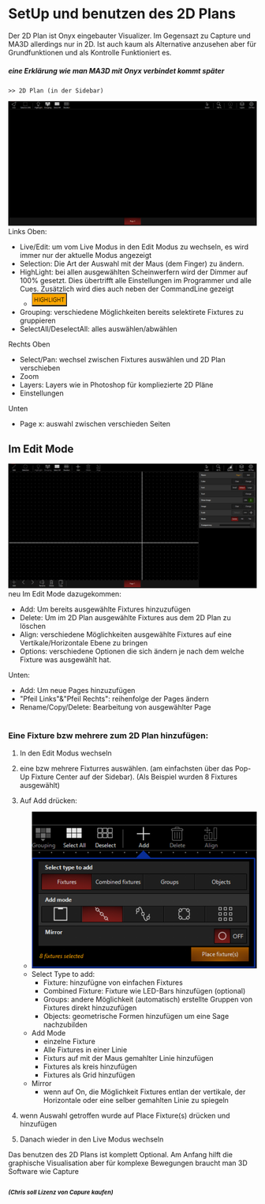 # SetUp und benutzen des 2D Plans

Der 2D Plan ist Onyx eingebauter Visualizer. Im Gegensazt zu Capture und MA3D allerdings nur in 2D. Ist auch kaum als Alternative anzusehen aber für Grundfunktionen und als Kontrolle Funktioniert es. 
##### eine Erklärung wie man MA3D mit Onyx verbindet kommt später

    >> 2D Plan (in der Sidebar)

![2D](Pics/7_2D1.PNG)
Links Oben:
* Live/Edit: um vom Live Modus in den Edit Modus zu wechseln, es wird immer nur der aktuelle Modus angezeigt
* Selection: Die Art der Auswahl mit der Maus (dem Finger) zu ändern.
* HighLight: bei allen ausgewählten Scheinwerfern wird der Dimmer auf 100% gesetzt. Dies übertrifft alle Einstellungen im Programmer und alle Cues. Zusätzlich wird dies auch neben der CommandLine gezeigt 
  * ![High](Pics/Highlight.PNG)
* Grouping: verschiedene Möglichkeiten bereits selektirete Fixtures zu gruppieren
* SelectAll/DeselectAll: alles auswählen/abwählen

Rechts Oben
* Select/Pan: wechsel zwischen Fixtures auswählen und 2D Plan verschieben
* Zoom
* Layers: Layers wie in Photoshop für kompliezierte 2D Pläne
* Einstellungen

Unten
* Page x: auswahl zwischen verschieden Seiten


## Im Edit Mode

![Edit](Pics/7_2DEdit.PNG)
neu Im Edit Mode dazugekommen:
* Add: Um bereits ausgewählte Fixtures hinzuzufügen
* Delete: Um im 2D Plan ausgewählte Fixtures aus dem 2D Plan zu löschen
* Align: verschiedene Möglichkeiten ausgewählte Fixtures auf eine Vertikale/Horizontale Ebene zu bringen
* Options: verschiedene Optionen die sich ändern je nach dem welche Fixture was ausgewählt hat. 

Unten:
* Add: Um neue Pages hinzuzufügen
* "Pfeil Links"&"Pfeil Rechts": reihenfolge der Pages ändern
* Rename/Copy/Delete: Bearbeitung von ausgewählter Page
#
### Eine Fixture bzw mehrere zum 2D Plan hinzufügen:
1. In den Edit Modus wechseln

2. eine bzw mehrere Fixturres auswählen. (am einfachsten über das Pop-Up Fixture Center auf der Sidebar). (Als Beispiel wurden 8 Fixtures ausgewählt)
3. Auf Add drücken: 
   * ![add](Pics/7_2DAdd.PNG)
   * Select Type to add:
     * Fixture: hinzufügne von einfachen Fixtures
     * Combined Fixture: Fixture wie LED-Bars hinzufügen (optional)
     * Groups: andere Möglichkeit (automatisch) erstellte Gruppen von Fixtures direkt hinzuzufügen
     * Objects: geometrische Formen hinzufügen um eine Sage nachzubilden
    * Add Mode
      * einzelne Fixture
      * Alle Fixtures in einer Linie
      * Fixturs auf mit der Maus gemahlter Linie hinzufügen
      * Fixtures als kreis hinzufügen
      * Fixtures als Grid hinzufügen
    * Mirror 
      * wenn auf On, die Möglichkeit Fixtures entlan der vertikale, der Horizontale oder eine selber gemahlten Linie zu spiegeln
1. wenn Auswahl getroffen wurde auf Place Fixture(s) drücken und hinzufügen
2. Danach wieder in den Live Modus wechseln 

Das benutzen des 2D Plans ist komplett Optional. Am Anfang hilft die graphische Visualisation aber für komplexe Bewegungen braucht man 3D Software wie Capture 

 ##### <sub>(Chris soll Lizenz von Capure kaufen)</sub>